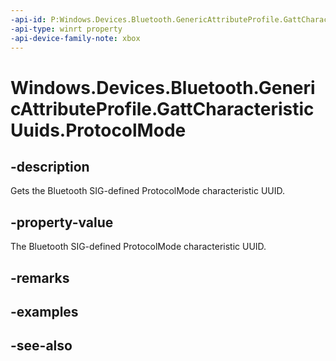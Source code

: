 ```yaml
---
-api-id: P:Windows.Devices.Bluetooth.GenericAttributeProfile.GattCharacteristicUuids.ProtocolMode
-api-type: winrt property
-api-device-family-note: xbox
---
```


<!-- Property syntax
public System.Guid ProtocolMode { get; }
-->

# Windows.Devices.Bluetooth.GenericAttributeProfile.GattCharacteristicUuids.ProtocolMode

## -description
Gets the Bluetooth SIG-defined ProtocolMode characteristic UUID.

## -property-value
The Bluetooth SIG-defined ProtocolMode characteristic UUID.

## -remarks

## -examples

## -see-also
